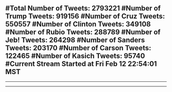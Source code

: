 #Total Number of Tweets: 2793221 
#Number of Trump Tweets: 919156
#Number of Cruz Tweets: 550557
#Number of Clinton Tweets: 349108
#Number of Rubio Tweets: 288789
#Number of Jeb! Tweets: 264298
#Number of Sanders Tweets: 203170
#Number of Carson Tweets: 122465
#Number of Kasich Tweets: 95740
#Current Stream Started at Fri Feb 12 22:54:01 MST
---
---
---
